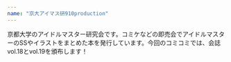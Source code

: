 ```yaml
---
name: "京大アイマス研910production"
---
```

京都大学のアイドルマスター研究会です。コミケなどの即売会でアイドルマスターのSSやイラストをまとめた本を発行しています。今回のコミコミでは、会誌vol.18とvol.19を頒布します！
